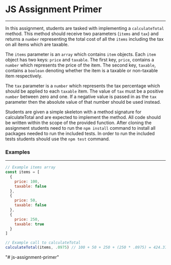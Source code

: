 # JS Assignment Primer

---

In this assignment, students are tasked with implementing a `calculateTotal` method. This method should receive two parameters (`items` and `tax`) and returns a `number` representing the total cost of all the `items` including the tax on all items which are taxable. 

The `items` parameter is an `array` which contains `item` objects. Each `item` object has two keys: `price` and `taxable`. The first key, `price`, contains a `number` which represents the price of the item. The second key, `taxable`, contains a `boolean` denoting whether the item is a taxable or non-taxable item respectively.

The `tax` parameter is a `number` which represents the tax percentage which should be applied to each `taxable` item. The value of `tax` must be a positive `number` between zero and one. If a negative value is passed in as the `tax` parameter then the absolute value of that number should be used instead.

Students are given a simple skeleton with a method signature for calculateTotal and are expected to implement the method. All code should be written within the scope of the provided function. After cloning the assignment students need to run the `npm install` command to install all packages needed to run the included tests. In order to run the included tests students should use the `npm test` command.

### Examples
---

```JavaScript
// Example items array
const items = [
  {
    price: 100,
    taxable: false
  },
  {
    price: 50,
    taxable: false
  },
  {
    price: 250,
    taxable: true
  }
]

// Example call to calculateTotal
calculateTotal(items, .0975) // 100 + 50 + 250 + (250 * .0975) = 424.375
```


"# js-assignment-primer" 
